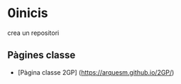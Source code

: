 # 0inicis
crea un repositori

## Pàgines classe
* [Pàgina classe 2GP] (https://arquesm.github.io/2GP/)
